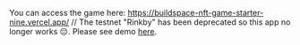 You can access the game here: https://buildspace-nft-game-starter-nine.vercel.app/
// The testnet "Rinkby" has been deprecated so this app no longer works 😔. Please see demo [here](https://twitter.com/ChrisViglietta).
